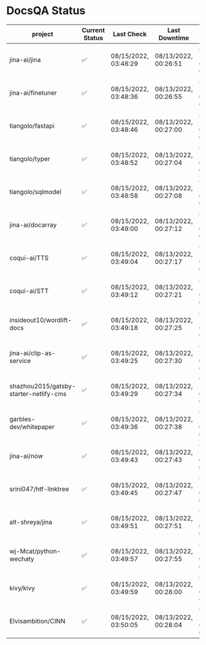 # DocsQA Status

|               project                |Current Status|     Last Check     |   Last Downtime    |             % Uptime              |
|--------------------------------------|--------------|--------------------|--------------------|-----------------------------------|
|jina-ai/jina                          |✅            |08/15/2022, 03:48:29|08/13/2022, 00:26:51|89.945 (since 08/11/2022, 05:10:08)|
|jina-ai/finetuner                     |✅            |08/15/2022, 03:48:36|08/13/2022, 00:26:55|89.944 (since 08/11/2022, 05:10:08)|
|tiangolo/fastapi                      |✅            |08/15/2022, 03:48:46|08/13/2022, 00:27:00|89.947 (since 08/11/2022, 05:10:08)|
|tiangolo/typer                        |✅            |08/15/2022, 03:48:52|08/13/2022, 00:27:04|89.945 (since 08/11/2022, 05:10:08)|
|tiangolo/sqlmodel                     |✅            |08/15/2022, 03:48:58|08/13/2022, 00:27:08|89.945 (since 08/11/2022, 05:10:08)|
|jina-ai/docarray                      |✅            |08/15/2022, 03:49:00|08/13/2022, 00:27:12|89.941 (since 08/11/2022, 05:10:08)|
|coqui-ai/TTS                          |✅            |08/15/2022, 03:49:04|08/13/2022, 00:27:17|89.939 (since 08/11/2022, 05:10:08)|
|coqui-ai/STT                          |✅            |08/15/2022, 03:49:12|08/13/2022, 00:27:21|89.939 (since 08/11/2022, 05:10:08)|
|insideout10/wordlift-docs             |✅            |08/15/2022, 03:49:18|08/13/2022, 00:27:25|89.939 (since 08/11/2022, 05:10:08)|
|jina-ai/clip-as-service               |✅            |08/15/2022, 03:49:25|08/13/2022, 00:27:30|89.937 (since 08/11/2022, 05:10:08)|
|shazhou2015/gatsby-starter-netlify-cms|✅            |08/15/2022, 03:49:29|08/13/2022, 00:27:34|67.818 (since 08/11/2022, 05:10:08)|
|garbles-dev/whitepaper                |✅            |08/15/2022, 03:49:36|08/13/2022, 00:27:38|89.936 (since 08/11/2022, 05:10:08)|
|jina-ai/now                           |✅            |08/15/2022, 03:49:43|08/13/2022, 00:27:43|89.934 (since 08/11/2022, 05:10:08)|
|srini047/htf-linktree                 |✅            |08/15/2022, 03:49:45|08/13/2022, 00:27:47|89.932 (since 08/11/2022, 05:10:08)|
|alt-shreya/jina                       |✅            |08/15/2022, 03:49:51|08/13/2022, 00:27:51|89.930 (since 08/11/2022, 05:10:08)|
|wj-Mcat/python-wechaty                |✅            |08/15/2022, 03:49:57|08/13/2022, 00:27:55|89.930 (since 08/11/2022, 05:10:08)|
|kivy/kivy                             |✅            |08/15/2022, 03:49:59|08/13/2022, 00:28:00|89.927 (since 08/11/2022, 05:10:08)|
|Elvisambition/CINN                    |✅            |08/15/2022, 03:50:05|08/13/2022, 00:28:04|94.333 (since 08/11/2022, 05:10:08)|
